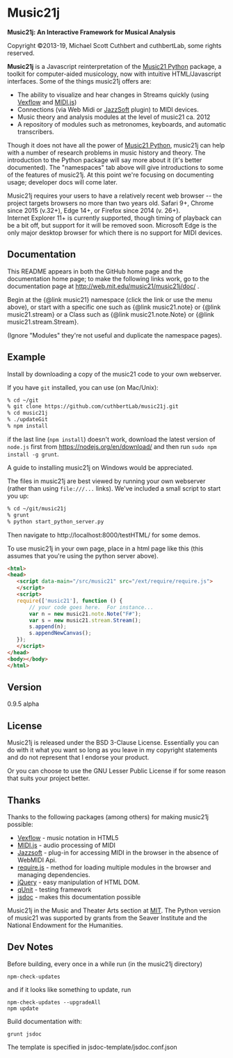 Music21j
=========

**Music21j: An Interactive Framework for Musical Analysis**

Copyright &copy;2013-19, Michael Scott Cuthbert and cuthbertLab, some rights reserved.

**Music21j** is a Javascript reinterpretation of the [Music21 Python] package,
a toolkit for computer-aided musicology, now with intuitive HTML/Javascript
interfaces. Some of the things music21j offers are:

  - The ability to visualize and hear changes in Streams quickly (using [Vexflow] and [MIDI.js])
  - Connections (via Web Midi or [JazzSoft] plugin) to MIDI devices.
  - Music theory and analysis modules at the level of music21 ca. 2012
  - A repository of modules such as metronomes, keyboards, and automatic transcribers.

Though it does not have all the power of [Music21 Python], music21j can help with
a number of research problems in music history and theory. The introduction to the
Python package will say more about it (it's better documented). The "namespaces"
tab above will give introductions to some of the features of music21j. At this
point we're focusing on documenting usage; developer docs will come
later.

Music21j requires your users to have a relatively recent web browser -- the project
targets browsers no more than two years old.
Safari 9+, Chrome since 2015 (v.32+), Edge 14+, or Firefox since 2014 (v. 26+).  
Internet Explorer 11+ is currently supported, though timing of playback can be a bit off, but
support for it will be removed soon.  Microsoft Edge is the only major desktop browser for which
there is no support for MIDI devices.

Documentation
-------------
This README appears in both the GitHub home page and the documentation
home page; to make the following links work, go to the documentation
page at http://web.mit.edu/music21/music21j/doc/ .

Begin at the {@link music21} namespace (click the link or use the
menu above), or start with
a specific one such as {@link music21.note} or {@link music21.stream}
or a Class such as {@link music21.note.Note} or {@link music21.stream.Stream}.

(Ignore "Modules" they're not useful and duplicate the namespace pages).

Example
--------
Install by downloading a copy of the music21 code to your own webserver.

If you have `git` installed, you can use (on Mac/Unix):

```sh
% cd ~/git
% git clone https://github.com/cuthbertLab/music21j.git
% cd music21j
% ./updateGit
% npm install
```

if the last line (`npm install`) doesn't work, download the
latest version of `node.js` first from https://nodejs.org/en/download/
and then run `sudo npm install -g grunt`.  

A guide to installing music21j on Windows would be appreciated.

The files in music21j are best viewed by running your own
webserver (rather than using `file:///...` links). We've
included a small script to start you up:

```sh
% cd ~/git/music21j
% grunt
% python start_python_server.py
```

Then navigate to http://localhost:8000/testHTML/ for some demos.

To use music21j in your own page, place in a html page like this (this assumes that you're
using the python server above).

```html
<html>
<head>
   <script data-main="/src/music21" src="/ext/require/require.js">
   </script>
   <script>
   require(['music21'], function () {
       // your code goes here.  For instance...
       var n = new music21.note.Note("F#");
       var s = new music21.stream.Stream();
       s.append(n);
       s.appendNewCanvas();
   });
   </script>
</head>
<body></body>
</html>
```


Version
--------
0.9.5 alpha


License
--------
Music21j is released under the BSD 3-Clause License. Essentially you
can do with it what you want so long as you leave in my copyright statements
and do not represent that I endorse your product.

Or you can choose to use the GNU Lesser Public License if for some reason
that suits your project better.

Thanks
-----------

Thanks to the following packages (among others) for making music21j possible:

* [Vexflow] - music notation in HTML5
* [MIDI.js] - audio processing of MIDI
* [Jazzsoft] - plug-in for accessing MIDI in the browser in the absence of WebMIDI Api.
* [require.js] - method for loading multiple modules in the browser and managing dependencies.
* [jQuery] - easy manipulation of HTML DOM.
* [qUnit] - testing framework
* [jsdoc] - makes this documentation possible

Music21j in the Music and Theater Arts section at [MIT].
The Python version of music21 was supported by grants from
the Seaver Institute and the National Endowment for the Humanities.


[MIT]:http://web.mit.edu
[music21 python]:http://web.mit.edu/music21/
[Vexflow]:http://www.vexflow.com
[MIDI.js]:http://mudcu.be/midi-js/
[Jazzsoft]:http://jazz-soft.net
[require.js]:http://requirejs.org
[jQuery]:http://jquery.com
[qUnit]:http://qunitjs.com
[jsdoc]:http://usejsdoc.org


Dev Notes
----------------
Before building, every once in a while run (in the music21j directory)

```
npm-check-updates
```

and if it looks like something to update, run

```
npm-check-updates --upgradeAll
npm update
```

Build documentation with:

```
grunt jsdoc
```

The template is specified in jsdoc-template/jsdoc.conf.json
